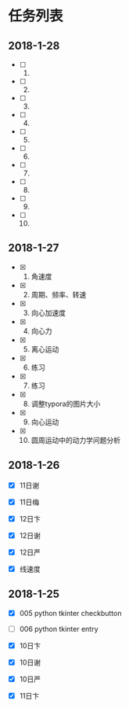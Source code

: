 # 任务列表



## 2018-1-28
- [ ] 1. ​
- [ ] 2. ​
- [ ] 3. ​
- [ ] 4. ​
- [ ] 5. ​
- [ ] 6. ​
- [ ] 7. ​
- [ ] 8. ​
- [ ] 9. ​
- [ ] 10. ​


## 2018-1-27
- [x] 1. 角速度
- [x] 2. 周期、频率、转速
- [x] 3. 向心加速度
- [x] 4. 向心力
- [x] 5. ​离心运动
- [x] 6. 练习
- [x] 7. 练习
- [x] 8. ​调整typora的图片大小
- [x] 9. 向心运动
- [x] 10. 圆周运动中的动力学问题分析

## 2018-1-26
- [x] 11日谢
- [x] 11日梅
- [x] 12日卞
- [x] 12日谢
- [x] 12日严
- [x] 线速度


## 2018-1-25

- [x] 005 python tkinter checkbutton

- [ ] 006 python tkinter entry

- [x] 10日卞

- [x] 10日谢

- [x] 10日严

- [x] 11日卞
